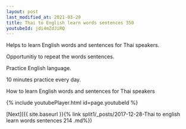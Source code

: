 ```yaml
---
layout: post
last_modified_at: 2021-03-29
title: Thai to English learn words sentences 350 
youtubeId: jdi4mZdJiRQ
---
```

 
 
Helps to learn English words and sentences for Thai speakers.

Opportunitiy to repeat the words sentences. 

Practice English language. 
 
10 minutes practice every day. 
 
How to learn English words and sentences for Thai speakers 
 
{% include youtubePlayer.html id=page.youtubeId %}
 
 
[Next]({{ site.baseurl }}{% link  split1/_posts/2017-12-28-Thai to english learn words sentences 214 .md%})
 
